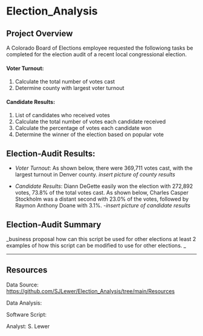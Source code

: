 # Election_Analysis

## Project Overview
A Colorado Board of Elections employee requested the followiong tasks be completed for the election audit of a recent local congressional election.

 #### Voter Turnout:
 1. Calculate the total number of votes cast
 1. Determine county with largest voter turnout

 #### Candidate Results:
 1. List of candidates who received votes
 1. Calculate the total number of votes each candidate received
 1. Calculate the percentage of votes each candidate won
 1. Determine the winner of the election based on popular vote

## Election-Audit Results:
* _Voter Turnout_:  As shown below, there were 369,711 votes cast, with the largest turnout in Denver county.
  _insert picture of county results_
  
* _Candidate Results_:  Diann DeGette easily won the election with 272,892 votes, 73.8% of the total votes cast.  As shown below, Charles Casper Stockholm was a distant second with 23.0% of the votes, followed by Raymon Anthony Doane with 3.1%.
-_insert picture of candidate results_

## Election-Audit Summary
_business proposal how can this script be used for other elections
at least 2 examples of how this script can be modified to use for other elections.
_
___
## Resources
Data Source: https://github.com/SJLewer/Election_Analysis/tree/main/Resources

Data Analysis: 

Software Script: 

Analyst: S. Lewer
